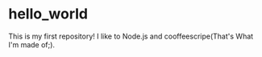 # hello_world
This is my first repository!
I like to Node.js and cooffeescripe(That's What I'm made of;).
